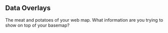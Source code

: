 ##  Data Overlays

The meat and potatoes of your web map.  What information are you trying to show on top of your basemap?
